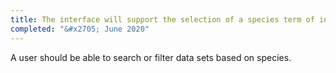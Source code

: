 ```yaml
---
title: The interface will support the selection of a species term of interest
completed: "&#x2705; June 2020"
---
```


A user should be able to search or filter data sets based on species.

